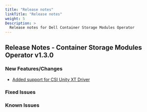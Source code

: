 ```yaml
---
title: "Release notes"
linkTitle: "Release notes"
weight: 5
Description: >
  Release notes for Dell Container Storage Modules Operator
---
```


## Release Notes - Container Storage Modules Operator v1.3.0

### New Features/Changes
- [Added support for CSI Unity XT Driver](https://github.com/dell/csm/issues/756)


### Fixed Issues


### Known Issues
